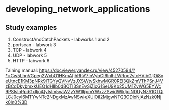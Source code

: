 # developing_network_applications
## Study examples
1. ConstructAndCatchPackets - labworks 1 and 2
2. portscan - labwork 3
3. TCP - labwork 4
4. UDP - labwork 5
5. HTTP - labwork 6

Taining manual: https://docviewer.yandex.ru/view/45270594/?*=Cw5LhqVGpeg2WxbO1HKmAfjhRhV7InVybCI6InlhLWRpc2stcHVibGljOi8veUtncE1KM3pNRk9lTGYyQVNvVzJXSWtvSkhwMGR0REl3QkZmVThPSnJ4VzBCdDkybmxkUEQ1dHlIb0dBOTI3SnEvSjZicG1SeU9Kb25UM1ZvWG5EYWc9PSIsInRpdGxlIjoiQyIsIm5vaWZyYW1lIjpmYWxzZSwidWlkIjoiNDUyNzA1OTQiLCJ0cyI6MTYwNTc2NDgxMzAwNSwieXUiOiI2MjgwNTQ3ODIxNjAzNzk0Njk0In0%3D
